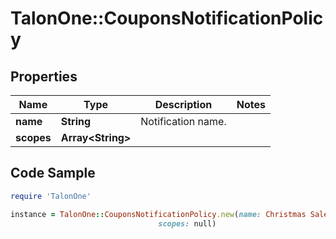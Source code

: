 # TalonOne::CouponsNotificationPolicy

## Properties

Name | Type | Description | Notes
------------ | ------------- | ------------- | -------------
**name** | **String** | Notification name. | 
**scopes** | **Array&lt;String&gt;** |  | 

## Code Sample

```ruby
require 'TalonOne'

instance = TalonOne::CouponsNotificationPolicy.new(name: Christmas Sale,
                                 scopes: null)
```


